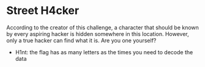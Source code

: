 # Street H4cker
According to the creator of this challenge, a character that should be known by every aspiring hacker is hidden somewhere in this location. However, only a true  hacker can find what it is.
Are you one yourself?

- H1nt: the flag has as many letters as the times you need to decode the data
